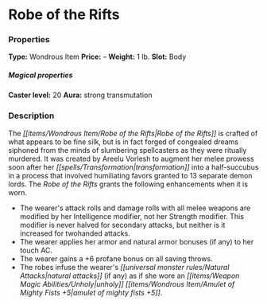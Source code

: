 ﻿---
Title: "Robe of the Rifts"
Type: "Wondrous Item"
Price: "–"
Weight: "1 lb."
Slot: "Body"
Caster level: "20"
Aura: "strong transmutation"
Description: |
  "The _Robe of the Rifts_ is crafted of what appears to be fine silk, but is in fact forged of congealed dreams siphoned from the minds of slumbering spellcasters as they were ritually murdered. It was created by Areelu Vorlesh to augment her melee prowess soon after her transformation into a half-succubus in a process that involved humiliating favors granted to 13 separate demon lords. The _Robe of the Rifts_ grants the following enhancements when it is worn."
Destruction: |
  "The _Robe of the Rifts_ must be donned by a humanoid with an Intelligence score of 3 or lower, who must repeat the 13 debasements Areelu performed for demon lords when creating the robe with 13 different and unwilling angels."
Sources: "['Pathfinder #78: City of Locusts']"
---

# Robe of the Rifts

### Properties

**Type:** Wondrous Item **Price:** – **Weight:** 1 lb. **Slot:** Body

##### Magical properties

**Caster level:** 20 **Aura:** strong transmutation

### Description

The _[[items/Wondrous Item/Robe of the Rifts|Robe of the Rifts]]_ is crafted of what appears to be fine silk, but is in fact forged of congealed dreams siphoned from the minds of slumbering spellcasters as they were ritually murdered. It was created by Areelu Vorlesh to augment her melee prowess soon after her _[[spells/Transformation|transformation]]_ into a half-succubus in a process that involved humiliating favors granted to 13 separate demon lords. The _Robe of the Rifts_ grants the following enhancements when it is worn.

* The wearer's attack rolls and damage rolls with all melee weapons are modified by her Intelligence modifier, not her Strength modifier. This modifier is never halved for secondary attacks, but neither is it increased for twohanded attacks.
* The wearer applies her armor and natural armor bonuses (if any) to her touch AC.
* The wearer gains a +6 profane bonus on all saving throws.
* The robes infuse the wearer's _[[universal monster rules/Natural Attacks|natural attacks]]_ (if any) as if she wore an _[[items/Weapon Magic Abilities/Unholy|unholy]]_ _[[items/Wondrous Item/Amulet of Mighty Fists +5|amulet of mighty fists +5]]_.